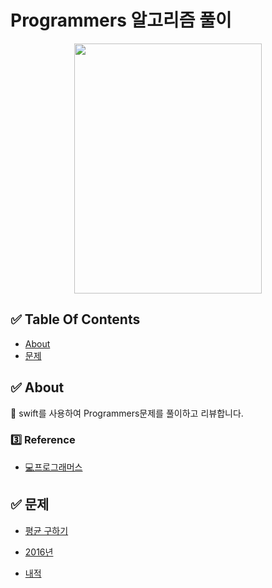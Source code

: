 
# Programmers 알고리즘 풀이

<p align="center"><img src="https://user-images.githubusercontent.com/58581608/151120190-b38e41b6-2112-4b56-be3e-ab73dcfdf237.png" height="400px" width="300px"></p>

## ✅ Table Of Contents
+ [About](#About)
+ [문제](#문제)

## ✅ About
🌟 swift를 사용하여 Programmers문제를 풀이하고 리뷰합니다.

### 3️⃣ Reference
+ [💻프로그래머스](https://programmers.co.kr/learn/challenges)


## ✅ 문제
<!--
+ [정수 내림차순으로 배치하기](https://github.com/devzoe/iOS-study/tree/main/contents/swift/Programmers/정수 내림차순으로 배치하기)
+ [짝수와 홀수](https://github.com/devzoe/iOS-study/tree/main/contents/swift/Programmers/짝수와 홀수)
+ [제일 작은 수 제거하기](https://github.com/devzoe/iOS-study/tree/main/contents/swift/Programmers/제일 작은 수 제거하기)
-->
+ [평균 구하기](https://github.com/devzoe/iOS-study/tree/main/contents/swift/Programmers/평균구하기)
<!--
+ [문자열을 정수로 바꾸기](https://github.com/devzoe/iOS-study/tree/main/contents/swift/Programmers/문자열을 정수로 바꾸기)
+ [문자열 다루기](https://github.com/devzoe/iOS-study/tree/main/contents/swift/Programmers/문자열 다루기)
+ [자연수 뒤집어 배열로 만들기](https://github.com/devzoe/iOS-study/tree/main/contents/swift/Programmers/자연수 뒤집어 배열로 만들기)
+ [소수 찾기](https://github.com/devzoe/iOS-study/tree/main/contents/swift/Programmers/소수 찾기)
+ [문자열 내 P와 Y의 개수](https://github.com/devzoe/iOS-study/tree/main/contents/swift/Programmers/문자열 내 P와 Y의 개수)
+ [숫자 문자열과 영단어](https://github.com/devzoe/iOS-study/tree/main/contents/swift/Programmers/숫자 문자열과 영단어)
+ [두 정수 사이의 합](https://github.com/devzoe/iOS-study/tree/main/contents/swift/Programmers/두 정수 사이의 합)
+ [자릿수 더하기](https://github.com/devzoe/iOS-study/tree/main/contents/swift/Programmers/자릿수 더하기)
+ [두 개 뽑아서 더하기](https://github.com/devzoe/iOS-study/tree/main/contents/swift/Programmers/두 개 뽑아서 더하기)
+ [최소 직사각형](https://github.com/devzoe/iOS-study/tree/main/contents/swift/Programmers/최소 직사각형)
+ [최대공약수와 최소공배수](https://github.com/devzoe/iOS-study/tree/main/contents/swift/Programmers/최대공약수와 최소공배수)
+ [없는 숫자 더하기](https://github.com/devzoe/iOS-study/tree/main/contents/swift/Programmers/없는 숫자 더하기)
+ [신규 아이디 추천](https://github.com/devzoe/iOS-study/tree/main/contents/swift/Programmers/신규 아이디 추천)

-->
+ [2016년](https://github.com/devzoe/iOS-study/tree/main/contents/swift/Programmers/2016년)
<!--
+ [약수의 합](https://github.com/devzoe/iOS-study/tree/main/contents/swift/Programmers/약수의 합)
+ [이상한 문자 만들기](https://github.com/devzoe/iOS-study/tree/main/contents/swift/Programmers/이상한 문자 만들기)
+ [x만큼 간격이 있는 n개의 숫자](https://github.com/devzoe/iOS-study/tree/main/contents/swift/Programmers/x만큼 간격이 있는 n개의 숫자)
+ [핸드폰번호 가리기](https://github.com/devzoe/iOS-study/tree/main/contents/swift/Programmers/핸드폰번호 가리기)
+ [나머지가 1이 되는 수 찾기](https://github.com/devzoe/iOS-study/tree/main/contents/swift/Programmers/나머지가 1이 되는 수 찾기)
-->
+ [내적](https://github.com/devzoe/iOS-study/tree/main/contents/swift/Programmers/내적)

